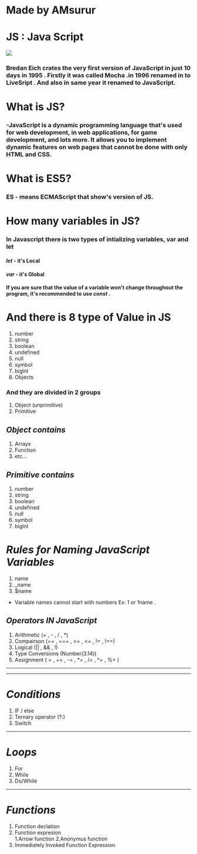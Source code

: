 # Made by AMsurur   
# JS : Java Script
![](https://play-lh.googleusercontent.com/rfWOJQVBHoAZ_B43v0ySFlLmJBLtksVGAxGaFRh2ex4nOmNQ86qzG4sYWV63IKrXlvI)
 ### Bredan Eich crates the very first version of JavaScript in  just 10 days in 1995 . Firstly it was called Mocha .in 1996 renamed in to LiveSript . And also in same year it renamed to JavaScript.

 # What is JS? 
 ### -JavaScript is a dynamic programming language that's used for web development, in web applications, for game development, and lots more. It allows you to implement dynamic features on web pages that cannot be done with only HTML and CSS.
 # What is ES5?
 ### ES - means ECMAScript that show's version of JS.
 # How many variables in JS?
 ### In Javascript there is two types of intializing variables, var and let 
 #### ___let___ - it's Local
 #### ___var___ - it's Global
 #### If you are sure that the value of a variable won't change throughout the program, it's recommended to use ___const___ . 
# And there is 8 type of Value in JS
1. number 
2. string
3. boolean
4. undefined
5. null
6. symbol
7. biglnt
8. Objects
### And they are divided in 2 groups 
1. Object (unprimitive) 
2. Primitive
## ___Object contains___
1. Arrays 
2. Function
3. etc...
## ___Primitive contains___
1. number 
2. string
3. boolean
4. undefined
5. null
6. symbol
7. biglnt

# ___Rules for Naming JavaScript Variables___
1. name
2. _name
3. $name
-  Variable names cannot start with numbers Ex: 1 or 1name .
## ___Operators IN JavaScript___
 1. Arithmetic (+ , - , / , *)
 2. Compairson (== , === , >= , <= , != , !==)
 3. Logical (|| , && , !)
 4. Type Conversions (Number(3.14))
 5. Assignment ( = , += , -= , *= , /= , ^= , %= )
   
___
 ___ 
# ___Conditions___
1. IF / else
2. Ternary operator (?:)
3. Switch
___
#  ___Loops___
1. For
2. While
3. Do/While
___
# ___Functions___
1. Function declation
2. Function expresion  
    1.Arrow function
    2.Anonymus function 
3. Immediately Invoked Function Expression 